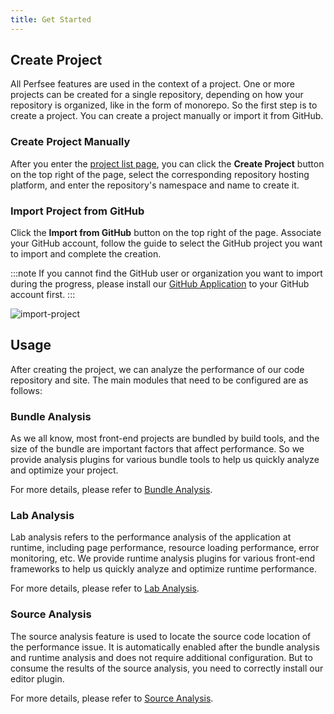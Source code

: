```yaml
---
title: Get Started
---
```


## Create Project

All Perfsee features are used in the context of a project. One or more projects can be created for a single repository, depending on how your repository is organized, like in the form of monorepo. So the first step is to create a project. You can create a project manually or import it from GitHub.

### Create Project Manually

After you enter the [project list page](https://perfsee.com/projects), you can click the **Create Project** button on the top right of the page, select the corresponding repository hosting platform, and enter the repository's namespace and name to create it.

### Import Project from GitHub

Click the **Import from GitHub** button on the top right of the page. Associate your GitHub account, follow the guide to select the GitHub project you want to import and complete the creation.

:::note
If you cannot find the GitHub user or organization you want to import during the progress, please install our [GitHub Application](https://github.com/apps/Perfsee/installations/new) to your GitHub account first.
:::

![import-project](/import-project.png)

## Usage

After creating the project, we can analyze the performance of our code repository and site. The main modules that need to be configured are as follows:

### Bundle Analysis

As we all know, most front-end projects are bundled by build tools, and the size of the bundle are important factors that affect performance. So we provide analysis plugins for various bundle tools to help us quickly analyze and optimize your project.

For more details, please refer to [Bundle Analysis](./bundle/get-started.md).

### Lab Analysis

Lab analysis refers to the performance analysis of the application at runtime, including page performance, resource loading performance, error monitoring, etc. We provide runtime analysis plugins for various front-end frameworks to help us quickly analyze and optimize runtime performance.

For more details, please refer to [Lab Analysis](./lab/get-started.md).

### Source Analysis

The source analysis feature is used to locate the source code location of the performance issue. It is automatically enabled after the bundle analysis and runtime analysis and does not require additional configuration. But to consume the results of the source analysis, you need to correctly install our editor plugin.

For more details, please refer to [Source Analysis](./source/get-started.md).
